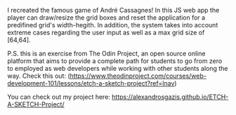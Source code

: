 I recreated the famous game of André Cassagnes!
In this JS web app the player can draw/resize the grid boxes and reset the application for a predifined grid's width-hegith. In addition, the system takes into account extreme cases regarding the user input as well as a max grid size of [64,64].

P.S. this is an exercise from The Odin Project, an open source online platform that aims to provide a complete path for students to go from zero to employed as web developers while working with other students along the way. Check this out: (https://www.theodinproject.com/courses/web-development-101/lessons/etch-a-sketch-project?ref=lnav)


You can check out my project here:  https://alexandrosgazis.github.io/ETCH-A-SKETCH-Project/

